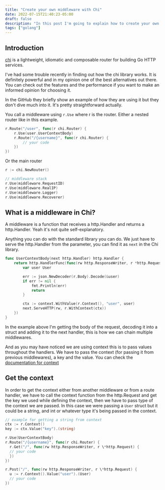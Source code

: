 ```yaml
---
title: "Create your own middleware with Chi"
date: 2022-07-15T21:40:23-05:00
draft: false
description: "In this post I'm going to explain how to create your own middleware in Chi, how to get the values from route handlers and other middlewares. And give some context of how the Chi library is used"
tags: ["golang"]
---
```


## Introduction

[chi](https://github.com/go-chi/chi) is a lightweight, idiomatic and composable router for building Go HTTP services.

I've had some trouble recently in finding out how the chi library works. It is definitely powerful and in my opinion one of the best alternatives out there. You can check out the features and the performance if you want to make an informed opinion for choosing it.

In the GitHub they briefly show an example of how they are using it but they don't dive much into it. It's pretty straightforward actually.

You call a middleware using `r.Use` where r is the router. Either a nested router like in this example.

```go
r.Route("/user", func(r chi.Router) {
    r.Use(user.UserContextBody)
    r.Route("/{username}", func(r chi.Router) {
        // your code
    })
})
```

Or the main router

```go
r := chi.NewRouter()

// middleware stack
r.Use(middleware.RequestID)
r.Use(middleware.RealIP)
r.Use(middleware.Logger)
r.Use(middleware.Recoverer)
```

## What is a middleware in Chi?

A middleware is a function that receives a http.Handler and returns a http.Handler. Yeah it's not quite self-explanatory.

Anything you can do with the standard library you can do. We just have to serve the http.Handler from the parameter, you can find it as `next` in the Chi library.

```go
func UserContextBody(next http.Handler) http.Handler {
    return http.HandlerFunc(func(rw http.ResponseWriter, r *http.Request) {
        var user User

        err := json.NewDecoder(r.Body).Decode(&user)
        if err != nil {
            fmt.Println(err)
            return
        }

        ctx := context.WithValue(r.Context(), "user", user)
        next.ServeHTTP(rw, r.WithContext(ctx))
	})
}
```

In the example above I'm getting the body of the request, decoding it into a struct and adding it to the next handler, this is how we can chain multiple middlewares.

And as you may have noticed we are using context this is to pass values throughout the handlers. We have to pass the context (for passing it from previous middlewares), a key and the value. You can check the [documentation for context](https://pkg.go.dev/context?utm_source=gopls#WithValue)

## Get the context

In order to get the context either from another middleware or from a route handler, we have to call the context function from the http.Request and get the key we used while defining the context, then we have to pass type of the context we are passed. In this case we were passing a `User` struct but it could be a string, and int or whatever type it's being passed in the context.

```go
// example for getting a string from context
ctx := r.Context()
key := ctx.Value("key").(string)
```

```go
r.Use(UserContextBody)
r.Route("/{username}", func(r chi.Router) {
  r.Get("/", func(rw http.ResponseWriter, r \*http.Request) {
  // your code
  })
})

r.Post("/", func(rw http.ResponseWriter, r \*http.Request) {
  u := r.Context().Value("user").(User)
  // your code
})
```
